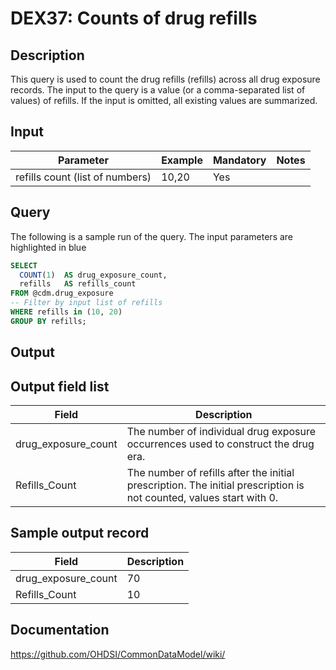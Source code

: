 <!---
Group:drug exposure
Name:DEX37 Counts of drug refills
Author:Patrick Ryan
CDM Version: 5.0
-->

# DEX37: Counts of drug refills

## Description
This query is used to count the drug refills (refills) across all drug exposure records. 
The input to the query is a value (or a comma-separated list of values) of refills. 
If the input is omitted, all existing values are summarized.

## Input

|  Parameter |  Example |  Mandatory |  Notes |
| --- | --- | --- | --- |
| refills count (list of numbers) | 10,20 | Yes |


## Query

The following is a sample run of the query. The input parameters are highlighted in  blue

```sql
SELECT 
  COUNT(1)  AS drug_exposure_count, 
  refills   AS refills_count
FROM @cdm.drug_exposure 
-- Filter by input list of refills
WHERE refills in (10, 20)
GROUP BY refills;
```

## Output


## Output field list

|  Field |  Description |
| --- | --- |
| drug_exposure_count | The number of individual drug exposure occurrences used to construct the drug era. |
| Refills_Count | The number of refills after the initial prescription. The initial prescription is not counted, values start with 0. |


## Sample output record

|  Field |  Description |
| --- | --- |
| drug_exposure_count |  70 |
| Refills_Count |  10 |

## Documentation
https://github.com/OHDSI/CommonDataModel/wiki/
